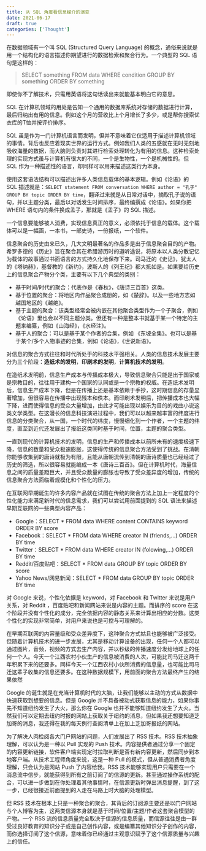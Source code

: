 ```yaml
---
title: 从 SQL 角度看信息媒介的演变
date: 2021-06-17
draft: true
categories: ['Thought']
---
```


在数据领域有一个叫 SQL (Structured Query Language) 的概念，通俗来说就是用一个结构化的语言描述你期望进行的数据检索和聚合行为。一个典型的 SQL 语句是这样的：

> SELECT something FROM data WHERE condition GROUP BY something ORDER BY something

即使你不了解技术，只需用英语将这句话读出来就能基本明白它的意思。

SQL 在计算机领域的用处是告知一个通用的数据库系统对存储的数据进行计算，最后归纳出有用的信息。例如这个月的营收比上个月增长了多少，或是帮你搜索优衣库的T恤并按评价排序。

SQL 虽是作为一门计算机语言而发明，但并不意味着它仅适用于描述计算机领域的事情。背后也反应着现实世界的运行方式。例如我们人类的五感就在无时无刻地吸收海量的数据，而大脑则负责对其进行检索处理转化为有用的信息。这种检索处理的实现方式虽与计算机有很大的不同，一个是生物性，一个是机械性的。但 SQL 作为一种描述性的语言，却同样可以用来描述这类行为本身。

使用这套语法结构可以描述出许多人类信息载体的基本逻辑。例如《论语》的 SQL 描述就是：`SELECT statement FROM conversation WHERE author = "孔子" GROUP BY topic ORDER BY time`，翻译过来就是从日常对话中，摘取孔子说的语句，并以主题分类，最后以对话发生时间排序，最终编撰成《论语》。如果你把 WHERE 语句内的条件换成孟子，那就是《孟子》的 SQL 描述。

一个信息要能够被人消费，实现信息真正的意义，必须依托于信息的载体。这个载体可以是一幅画，一本书，一部史诗，一份报纸，一个软件。

信息聚合的历史由来已久，几大文明最著名的作品多是出于信息聚合目的的产物。希罗多德的《历史》旨在聚合其在希腊游历时的道听途说，将原本以人类分散记忆为载体的故事通过书面语言的方式持久化地保存下来。司马迁的《史记》，犹太人的《塔纳赫》，基督教的《新约》，波斯人的《列王纪》都大抵如是。如果要给历史上的信息聚合产物分个类，主要有以下几个典型的类别：

- 基于时间/时代的聚合：代表作是《春秋》，《唐诗三百首》这类。
- 基于位置的聚合：将地区内作品聚合成册的，如《楚辞》。以及一些地方志如越国地区的《越绝》。
- 基于主题的聚合：该类型经常会被内嵌在其他聚合类型作为一个子聚合，例如《论语》里也会以不同主题分类。但还有一种是整本书就基于某一个特定的主题来编纂，例如《山海经》，《水经注》。
- 基于人的聚合：可以是基于某个作者的合集，例如 《东坡全集》。也可以是基于某个/多个人物事迹的合集，例如《论语》，《世说新语》。

对信息的聚合方式往往和时代所处于的科技水平强相关。人类的信息技术发展主要分为三个阶段：**造纸术的发明**，**印刷术的发明**，**计算机技术的发明**。

在造纸术发明前，信息生产成本与传播成本极大，导致信息聚合只能是出于国家或是宗教目的，往往用于建构一个国家的认同或是一个宗教的权威。在造纸术发明后，信息生产成本下降，但是在传播上还是基本依赖于手抄，这时期信息的存量显著增加，但很容易在传播中出现残本和佚本。而印刷术发明后，把传播成本也大幅下降，进而使得信息的受众大量增加，由此才可能出现以娱乐为目的的戏曲小说这类文学类型。在这漫长的信息科技演进过程中，我们可以以越来越丰富的纬度进行信息的分类聚合，从一国，一个时代的纬度，慢慢细化到一个作者，一个主题的纬度，直至到近代还发展出了报纸这类同时基于时间，位置，主题的聚合类型。

一直到现代的计算机技术的发明，信息的生产和传播成本以前所未有的速度极速下降，信息的数量和受众极速膨胀，这使得传统的信息聚合方法受到了挑战。在清朝你能够收集到的唐诗就极为有限，且能从唐朝流传到清朝的唐诗质量也已经经过了历史的筛选，所以很容易就能编成一本《唐诗三百首》。但在计算机时代，海量信息之间的质量差距巨大，并且受众数量的膨胀也导致了受众差异度的增加，传统的信息聚合方法面临着规模化和个性化的压力。

在互联网早期诞生的许多内容产品就在试图在传统的聚合方法上加上一定程度的个性化能力来满足新时代的信息需求，我们可以尝试用前面提到的 SQL 语法来描述早期互联网的一些典型内容产品：
- Google：SELECT * FROM data WHERE content CONTAINS keyword ORDER BY score
- Facebook：SELECT * FROM data WHERE creator IN (friends,...) ORDER BY time
- Twitter：SELECT * FROM data WHERE creator IN (folowing,...) ORDER BY time
- Reddit/百度贴吧：SELECT * FROM data GROUP BY topic ORDER BY score
- Yahoo News/网易新闻：SELECT * FROM data GROUP BY topic ORDER BY time

对 Google 来说，个性化依据是 keyword，对 Facebook 和 Twitter 来说是用户关系，对 Reddit ，百度贴吧和新闻网站来说是内容的主题。而排序的 score 在这个阶段并没有个性化的成分，完全依据内容的静态关系来计算出相应的分数。这类个性化的实现非常简单，对用户来说也是可控与可理解的。

在早期互联网的内容量级和受众差异度下，这种聚合方式姑且也能够被广泛接受。但随着计算机技术的进一步发展，尤其是移动计算设备的出现，任何一个人都可以通过图片，音频，视频的方式去生产内容，并以秒级的传播速度分发给地球上的任何一个人。今天一个江西农村小伙生产的信息被消费的人次，可能比司马迁这两千年积累下来的还要多。同样今天一个江西农村小伙所消费的信息量，也可能比司马迁这辈子收集的信息还要多。在这种数据规模下，用前面的聚合方法最终产生的结果依然

Google 的诞生就是在充当计算机时代的大脑，让我们能够以主动的方式从数据中快速获取到想要的信息。但是 Google 并不具备被动式获取信息的能力，如果你事先不知道纽约发生了大火，那么你在 Google 也并不能够知道纽约发生了大火。当然我们可以定期去纽约时报的网站上获取关于纽约的消息，但如果我还想要知道芝加哥的消息，我还得在我的每天例行查阅清单上在加上芝加哥报纸的网站。

为了解决人肉检阅各大门户网站的问题，人们发展出了 RSS 技术。RSS 技术抽象理解，可以认为是一种以 Pull 实现的 Push 技术。内容提供者通过分享一个固定的内容更新链接，软件客户端实现定时拉取判断是否有新内容更新，然后同步到本地客户端。从技术工程师角度来说，这是一种 Pull 的模式，但从普通消费者角度理解，只会认为是网站 Push 了内容给我。RSS 技术能够实现用户只需要在一个消息流中信步，就能获得到所有之前订阅了的信源的更新。甚至通过操作系统的配合，可以进一步做到在你处理着其他事情时，在信源更新时弹出消息提醒，到了这一步，已经很接近前面提到的人走在马路上时大脑的处理模型。

但 RSS 技术在根本上只是一种聚合的聚合，其背后的订阅源主要还是以门户网站与个人博客为主，这两类信源本身就是基于时间/位置/主题/作者这套聚合模型的产物。一个 RSS 流的信息质量完全取决于信源的信息质量，而信源往往是由一群受过良好教育的知识分子或是自己创作内容，或是编纂其他知识分子创作的内容，而你选择订阅了这个信源，意味着你已经通过主观意识赋予了这个信源质量与兴趣上的信任。


